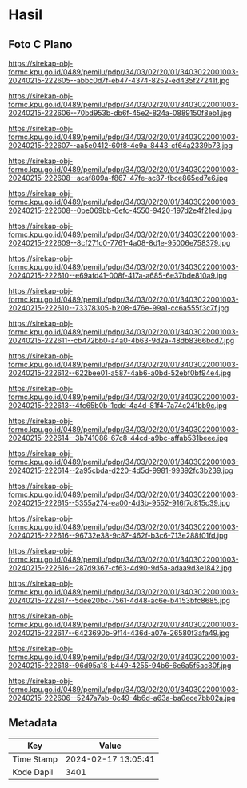 # Hasil

## Foto C Plano

https://sirekap-obj-formc.kpu.go.id/0489/pemilu/pdpr/34/03/02/20/01/3403022001003-20240215-222605--abbc0d7f-eb47-4374-8252-ed435f27241f.jpg

https://sirekap-obj-formc.kpu.go.id/0489/pemilu/pdpr/34/03/02/20/01/3403022001003-20240215-222606--70bd953b-db6f-45e2-824a-0889150f8eb1.jpg

https://sirekap-obj-formc.kpu.go.id/0489/pemilu/pdpr/34/03/02/20/01/3403022001003-20240215-222607--aa5e0412-60f8-4e9a-8443-cf64a2339b73.jpg

https://sirekap-obj-formc.kpu.go.id/0489/pemilu/pdpr/34/03/02/20/01/3403022001003-20240215-222608--acaf809a-f867-47fe-ac87-fbce865ed7e6.jpg

https://sirekap-obj-formc.kpu.go.id/0489/pemilu/pdpr/34/03/02/20/01/3403022001003-20240215-222608--0be069bb-6efc-4550-9420-197d2e4f21ed.jpg

https://sirekap-obj-formc.kpu.go.id/0489/pemilu/pdpr/34/03/02/20/01/3403022001003-20240215-222609--8cf271c0-7761-4a08-8d1e-95006e758379.jpg

https://sirekap-obj-formc.kpu.go.id/0489/pemilu/pdpr/34/03/02/20/01/3403022001003-20240215-222610--e69afd41-008f-417a-a685-6e37bde810a9.jpg

https://sirekap-obj-formc.kpu.go.id/0489/pemilu/pdpr/34/03/02/20/01/3403022001003-20240215-222610--73378305-b208-476e-99a1-cc6a555f3c7f.jpg

https://sirekap-obj-formc.kpu.go.id/0489/pemilu/pdpr/34/03/02/20/01/3403022001003-20240215-222611--cb472bb0-a4a0-4b63-9d2a-48db8366bcd7.jpg

https://sirekap-obj-formc.kpu.go.id/0489/pemilu/pdpr/34/03/02/20/01/3403022001003-20240215-222612--622bee01-a587-4ab6-a0bd-52ebf0bf94e4.jpg

https://sirekap-obj-formc.kpu.go.id/0489/pemilu/pdpr/34/03/02/20/01/3403022001003-20240215-222613--4fc65b0b-1cdd-4a4d-81f4-7a74c241bb9c.jpg

https://sirekap-obj-formc.kpu.go.id/0489/pemilu/pdpr/34/03/02/20/01/3403022001003-20240215-222614--3b741086-67c8-44cd-a9bc-affab531beee.jpg

https://sirekap-obj-formc.kpu.go.id/0489/pemilu/pdpr/34/03/02/20/01/3403022001003-20240215-222614--2a95cbda-d220-4d5d-9981-99392fc3b239.jpg

https://sirekap-obj-formc.kpu.go.id/0489/pemilu/pdpr/34/03/02/20/01/3403022001003-20240215-222615--5355a274-ea00-4d3b-9552-916f7d815c39.jpg

https://sirekap-obj-formc.kpu.go.id/0489/pemilu/pdpr/34/03/02/20/01/3403022001003-20240215-222616--96732e38-9c87-462f-b3c6-713e288f01fd.jpg

https://sirekap-obj-formc.kpu.go.id/0489/pemilu/pdpr/34/03/02/20/01/3403022001003-20240215-222616--287d9367-cf63-4d90-9d5a-adaa9d3e1842.jpg

https://sirekap-obj-formc.kpu.go.id/0489/pemilu/pdpr/34/03/02/20/01/3403022001003-20240215-222617--5dee20bc-7561-4d48-ac6e-b4153bfc8685.jpg

https://sirekap-obj-formc.kpu.go.id/0489/pemilu/pdpr/34/03/02/20/01/3403022001003-20240215-222617--6423690b-9f14-436d-a07e-26580f3afa49.jpg

https://sirekap-obj-formc.kpu.go.id/0489/pemilu/pdpr/34/03/02/20/01/3403022001003-20240215-222618--96d95a18-b449-4255-94b6-6e6a5f5ac80f.jpg

https://sirekap-obj-formc.kpu.go.id/0489/pemilu/pdpr/34/03/02/20/01/3403022001003-20240215-222606--5247a7ab-0c49-4b6d-a63a-ba0ece7bb02a.jpg


## Metadata

| Key        | Value               |
| ---------- | ------------------- |
| Time Stamp | 2024-02-17 13:05:41 |
| Kode Dapil | 3401                |



